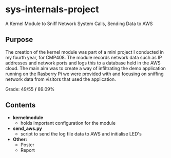# sys-internals-project
 A Kernel Module to Sniff Network System Calls, Sending Data to AWS

## Purpose
The creation of the kernel module was part of a mini project I conducted in my fourth year, for CMP408. The module records network data such as IP addresses and network ports and logs this to a database held in the AWS cloud. The main aim was to create a way of infiltrating the demo application running on the Rasberry Pi we were provided with and focusing on sniffing network data from visitors that used the application.

Grade: 49/55 **/** 89.09%

## Contents

* **kernelmodule**
    * holds important configuration for the module
* **send_aws.py**
    * script to send the log file data to AWS and initialise LED's
* **Other:**
    * Poster
    * Report
